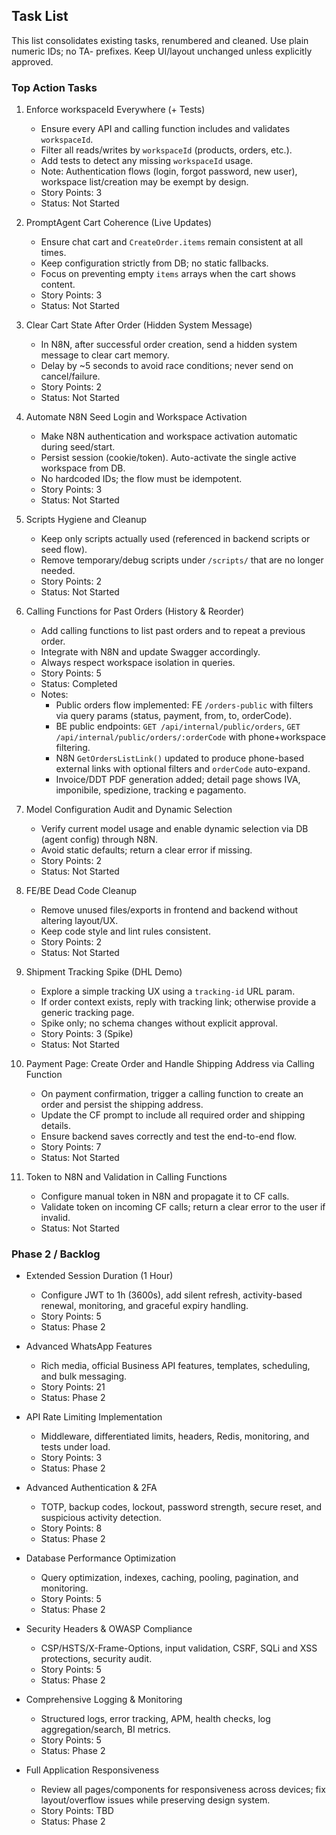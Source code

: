 ## Task List

This list consolidates existing tasks, renumbered and cleaned. Use plain numeric IDs; no TA- prefixes. Keep UI/layout unchanged unless explicitly approved.

### Top Action Tasks

1. Enforce workspaceId Everywhere (+ Tests)
   - Ensure every API and calling function includes and validates `workspaceId`.
   - Filter all reads/writes by `workspaceId` (products, orders, etc.).
   - Add tests to detect any missing `workspaceId` usage.
   - Note: Authentication flows (login, forgot password, new user), workspace list/creation may be exempt by design.
   - Story Points: 3
   - Status: Not Started

2. PromptAgent Cart Coherence (Live Updates)
   - Ensure chat cart and `CreateOrder.items` remain consistent at all times.
   - Keep configuration strictly from DB; no static fallbacks.
   - Focus on preventing empty `items` arrays when the cart shows content.
   - Story Points: 3
   - Status: Not Started

3. Clear Cart State After Order (Hidden System Message)
   - In N8N, after successful order creation, send a hidden system message to clear cart memory.
   - Delay by ~5 seconds to avoid race conditions; never send on cancel/failure.
   - Story Points: 2
   - Status: Not Started

4. Automate N8N Seed Login and Workspace Activation
   - Make N8N authentication and workspace activation automatic during seed/start.
   - Persist session (cookie/token). Auto-activate the single active workspace from DB.
   - No hardcoded IDs; the flow must be idempotent.
   - Story Points: 3
   - Status: Not Started

5. Scripts Hygiene and Cleanup
   - Keep only scripts actually used (referenced in backend scripts or seed flow).
   - Remove temporary/debug scripts under `/scripts/` that are no longer needed.
   - Story Points: 2
   - Status: Not Started

6. Calling Functions for Past Orders (History & Reorder)
   - Add calling functions to list past orders and to repeat a previous order.
   - Integrate with N8N and update Swagger accordingly.
   - Always respect workspace isolation in queries.
   - Story Points: 5
   - Status: Completed
   - Notes:
     - Public orders flow implemented: FE `/orders-public` with filters via query params (status, payment, from, to, orderCode).
     - BE public endpoints: `GET /api/internal/public/orders`, `GET /api/internal/public/orders/:orderCode` with phone+workspace filtering.
     - N8N `GetOrdersListLink()` updated to produce phone-based external links with optional filters and `orderCode` auto-expand.
     - Invoice/DDT PDF generation added; detail page shows IVA, imponibile, spedizione, tracking e pagamento.

7. Model Configuration Audit and Dynamic Selection
   - Verify current model usage and enable dynamic selection via DB (agent config) through N8N.
   - Avoid static defaults; return a clear error if missing.
   - Story Points: 2
   - Status: Not Started

8. FE/BE Dead Code Cleanup
   - Remove unused files/exports in frontend and backend without altering layout/UX.
   - Keep code style and lint rules consistent.
   - Story Points: 2
   - Status: Not Started

9. Shipment Tracking Spike (DHL Demo)
   - Explore a simple tracking UX using a `tracking-id` URL param.
   - If order context exists, reply with tracking link; otherwise provide a generic tracking page.
   - Spike only; no schema changes without explicit approval.
   - Story Points: 3 (Spike)
   - Status: Not Started

10. Payment Page: Create Order and Handle Shipping Address via Calling Function
    - On payment confirmation, trigger a calling function to create an order and persist the shipping address.
    - Update the CF prompt to include all required order and shipping details.
    - Ensure backend saves correctly and test the end-to-end flow.
    - Story Points: 7
    - Status: Not Started

11. Token to N8N and Validation in Calling Functions
    - Configure manual token in N8N and propagate it to CF calls.
    - Validate token on incoming CF calls; return a clear error to the user if invalid.
    - Status: Not Started

### Phase 2 / Backlog

- Extended Session Duration (1 Hour)
  - Configure JWT to 1h (3600s), add silent refresh, activity-based renewal, monitoring, and graceful expiry handling.
  - Story Points: 5
  - Status: Phase 2

- Advanced WhatsApp Features
  - Rich media, official Business API features, templates, scheduling, and bulk messaging.
  - Story Points: 21
  - Status: Phase 2

- API Rate Limiting Implementation
  - Middleware, differentiated limits, headers, Redis, monitoring, and tests under load.
  - Story Points: 3
  - Status: Phase 2

- Advanced Authentication & 2FA
  - TOTP, backup codes, lockout, password strength, secure reset, and suspicious activity detection.
  - Story Points: 8
  - Status: Phase 2

- Database Performance Optimization
  - Query optimization, indexes, caching, pooling, pagination, and monitoring.
  - Story Points: 5
  - Status: Phase 2

- Security Headers & OWASP Compliance
  - CSP/HSTS/X-Frame-Options, input validation, CSRF, SQLi and XSS protections, security audit.
  - Story Points: 5
  - Status: Phase 2

- Comprehensive Logging & Monitoring
  - Structured logs, error tracking, APM, health checks, log aggregation/search, BI metrics.
  - Story Points: 5
  - Status: Phase 2

- Full Application Responsiveness
  - Review all pages/components for responsiveness across devices; fix layout/overflow issues while preserving design system.
  - Story Points: TBD
  - Status: Phase 2


